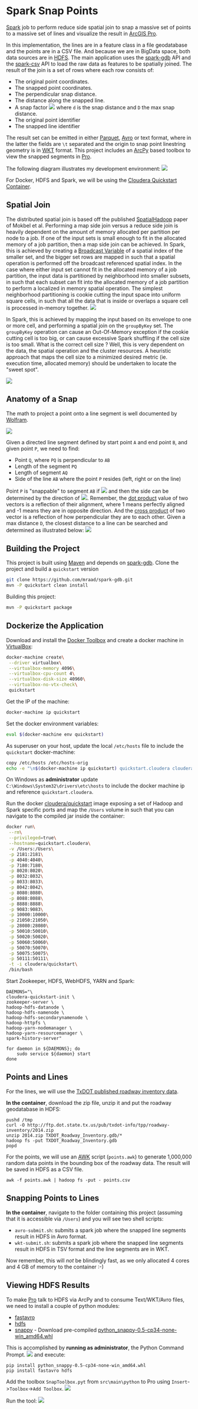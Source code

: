 # Spark Snap Points

[Spark](http://spark.apache.org/) job to perform reduce side spatial join to snap a massive set of points to a massive set of lines and visualize the result in [ArcGIS Pro](http://www.esri.com/en/software/arcgis-pro).

In this implementation, the lines are in a feature class in a file geodatabase and the points are in a CSV file. And because we are in BigData space, both data sources are in [HDFS](https://hadoop.apache.org/docs/r1.2.1/hdfs_design.html).
The main application uses the [spark-gdb](https://github.com/mraad/spark-gdb) API and the [spark-csv](https://github.com/databricks/spark-csv) API to load the raw data as features to be spatially joined.
The result of the join is a set of rows where each row consists of:
- The original point coordinates.
- The snapped point coordinates.
- The perpendicular snap distance.
- The distance along the snapped line.
- A snap factor ![](images/eqn1.png) where `d` is the snap distance and `D` the max snap distance. 
- The original point identifier
- The snapped line identifier

The result set can be emitted in either [Parquet](https://parquet.apache.org), [Avro](https://avro.apache.org) or text format, where in the latter the fields are `\t` separated and the origin to snap point linestring geometry is in [WKT](https://en.wikipedia.org/wiki/Well-known_text) format. This project includes an [ArcPy](http://help.arcgis.com/en/arcgisdesktop/10.0/help/index.html#//000v000000v7000000.htm) based toolbox to view the snapped segments in [Pro](http://www.esri.com/en/software/arcgis-pro).

The following diagram illustrates my development environment:
![](images/DevEnv.png)

For Docker, HDFS and Spark, we will be using the [Cloudera Quickstart Container](http://www.cloudera.com/documentation/enterprise/5-6-x/topics/quickstart_docker_container.html). 

## Spatial Join

The distributed spatial join is based off the published [SpatialHadoop](http://www-users.cs.umn.edu/~mokbel/papers/icde15a.pdf) paper of Mokbel et al.
Performing a map side join versus a reduce side join is heavily dependent on the amount of memory allocated per partition per node to a job. 
If one of the input sets is small enough to fit in the allocated memory of a job partition, then a map side join can be achieved.
In Spark, this is achieved by creating a [Broadcast Variable](http://spark.apache.org/docs/latest/programming-guide.html#shared-variables) of a spatial index of the smaller set, and the bigger set rows
are mapped in such that a spatial operation is performed off the broadcast referenced spatial index.
In the case where either input set cannot fit in the allocated memory of a job partition, the input data is partitioned by neighborhood into
smaller subsets, in such that each subset can fit into the allocated memory of a job partition to perform a localized in memory spatial operation.
The simplest neighborhood partitioning is cookie cutting the input space into uniform square cells, in such that all the data that is inside or overlaps a square cell is processed in-memory together.
![](images/Partition.png)

In Spark, this is achieved by mapping the input based on its envelope to one or more cell, and performing a spatial join on the `groupByKey` set.
The `groupByKey` operation can cause an Out-Of-Memory exception if the cookie cutting cell is too big, or can cause excessive Spark shuffling if the cell size is too small.
What is the correct cell size ? Well, this is very dependent on the data, the spatial operation and the cluster resources.
A heuristic approach that maps the cell size to a minimized desired metric (ie. execution time, allocated memory) should be undertaken to locate the "sweet spot".

![](images/SweetSpot.png)

## Anatomy of a Snap

The math to project a point onto a line segment is well documented by [Wolfram](http://mathworld.wolfram.com/Point-LineDistance2-Dimensional.html).

![](images/PointOnSegment.png)

Given a directed line segment defined by start point `A` and end point `B`, and given point `P`, we need to find:
- Point `Q`, where `PQ` is perpendicular to `AB`
- Length of the segment `PQ`
- Length of segment `AQ`
- Side of the line `AB` where the point `P` resides (left, right or on the line)

Point `P` is "snappable" to segment `AB` if ![](images/eqn2.png) and then the side can be determined by the direction of ![](images/eqn3.png).
Remember, the [dot product](https://en.wikipedia.org/wiki/Dot_product) value of two vectors is a reflection of their alignment, where 1 means perfectly aligned and -1 means they are in opposite direction.
And the [cross product](https://en.wikipedia.org/wiki/Cross_product) of two vector is a reflection of how perpendicular they are to each other. 
Given a max distance `D`, the closest distance to a line can be searched and determined as illustrated below:
![](images/PointOnLine.png)

## Building the Project

This project is built using [Maven](https://maven.apache.org/) and depends on [spark-gdb](https://github.com/mraad/spark-gdb). Clone the project and build a `quickstart` version

```bash
git clone https://github.com/mraad/spark-gdb.git
mvn -P quickstart clean install
```

Building this project:

```bash
mvn -P quickstart package
```

## Dockerize the Application

Download and install the [Docker Toolbox](https://www.docker.com/products/docker-toolbox) and create a docker machine in [VirtualBox](https://www.virtualbox.org/wiki/Downloads):
```bash
docker-machine create\
 --driver virtualbox\
 --virtualbox-memory 4096\
 --virtualbox-cpu-count 4\
 --virtualbox-disk-size 40960\
 --virtualbox-no-vtx-check\
 quickstart
```

Get the IP of the machine:
```bash
docker-machine ip quickstart
```

Set the docker environment variables:
```bash
eval $(docker-machine env quickstart) 
```

As superuser on your host, update the local `/etc/hosts` file to include the `quickstart` docker-machine:
```bash
copy /etc/hosts /etc/hosts-orig
echo -e "\n$(docker-machine ip quickstart) quickstart.cloudera cloudera.quickstart quickstart cloudera qs" >> /etc/hosts
```

On Windows as **administrator** update `C:\Windows\System32\drivers\etc\hosts` to include the docker machine ip and reference `quickstart.cloudera`.

Run the docker [cloudera/quickstart](https://hub.docker.com/r/cloudera/quickstart/) image exposing a set of Hadoop and Spark specific ports and map the `/Users` volume in such that you can navigate to the compiled jar inside the container:
```bash
docker run\
 --rm\
 --privileged=true\
 --hostname=quickstart.cloudera\
 -v /Users:/Users\
 -p 2181:2181\
 -p 4040:4040\
 -p 7180:7180\
 -p 8020:8020\
 -p 8032:8032\
 -p 8033:8033\
 -p 8042:8042\
 -p 8080:8080\
 -p 8088:8088\
 -p 8888:8888\
 -p 9083:9083\
 -p 10000:10000\
 -p 21050:21050\
 -p 28080:28080\
 -p 50010:50010\
 -p 50020:50020\
 -p 50060:50060\
 -p 50070:50070\
 -p 50075:50075\
 -p 50111:50111\
 -t -i cloudera/quickstart\
 /bin/bash
```

Start Zookeeper, HDFS, WebHDFS, YARN and Spark:
```
DAEMONS="\
cloudera-quickstart-init \
zookeeper-server \
hadoop-hdfs-datanode \
hadoop-hdfs-namenode \
hadoop-hdfs-secondarynamenode \
hadoop-httpfs \
hadoop-yarn-nodemanager \
hadoop-yarn-resourcemanager \
spark-history-server"

for daemon in ${DAEMONS}; do
    sudo service ${daemon} start
done
```

## Points and Lines

For the lines, we will use the [TxDOT published roadway inventory data](http://www.txdot.gov/inside-txdot/division/transportation-planning/roadway-inventory.html).

**In the container**, download the zip file, unzip it and put the roadway geodatabase in HDFS:
```
pushd /tmp
curl -O http://ftp.dot.state.tx.us/pub/txdot-info/tpp/roadway-inventory/2014.zip
unzip 2014.zip TXDOT_Roadway_Inventory.gdb/*
hadoop fs -put TXDOT_Roadway_Inventory.gdb
popd
```

For the points, we will use an [AWK](http://www.gnu.org/software/gawk/manual/gawk.html) script (`points.awk`) to generate 1,000,000 random data points in the bounding box of the roadway data.
The result will be saved in HDFS as a CSV file.

```
awk -f points.awk | hadoop fs -put - points.csv
```

## Snapping Points to Lines

**In the container**, navigate to the folder containing this project (assuming that it is accessible via `/Users`) and you will see two shell scripts:
- `avro-submit.sh`: submits a spark job where the snapped line segments result in HDFS in Avro format.
- `wkt-submit.sh`: submits a spark job where the snapped line segments result in HDFS in TSV format and the line segments are in WKT.

Now remember, this will _not_ be blindingly fast, as we only allocated 4 cores and 4 GB of memory to the container :-)

## Viewing HDFS Results

To make [Pro](http://www.esri.com/en/software/arcgis-pro) talk to HDFS via ArcPy and to consume Text/WKT/Avro files, we need to install a couple of python modules:
- [fastavro](https://pypi.python.org/pypi/fastavro)
- [hdfs](https://pypi.python.org/pypi/hdfs/)
- [snappy](https://pypi.python.org/pypi/python-snappy) - Download pre-compiled [python_snappy-0.5-cp34-none-win_amd64.whl](http://www.lfd.uci.edu/~gohlke/pythonlibs/#python-snappy)

This is accomplished by **running as administrator**, the Python Command Prompt.
![](images/PythonCLI.png)
and execute:
```
pip install python_snappy-0.5-cp34-none-win_amd64.whl
pip install fastavro hdfs
```

Add the toolbox `SnapToolbox.pyt` from `src\main\python` to Pro using `Insert`->`Toolbox`->`Add Toolbox`.
![](images/AddToolbox.png)

Run the tool:
![](images/GeoProcessing.png)


